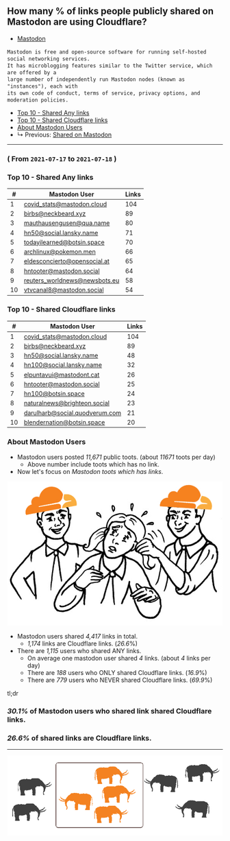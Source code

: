 ## How many % of links people publicly shared on Mastodon are using Cloudflare?


- [Mastodon](https://en.wikipedia.org/wiki/Mastodon_(software))
```
Mastodon is free and open-source software for running self-hosted social networking services. 
It has microblogging features similar to the Twitter service, which are offered by a 
large number of independently run Mastodon nodes (known as "instances"), each with 
its own code of conduct, terms of service, privacy options, and moderation policies.
```


- [Top 10 - Shared Any links](cloudflared_shared_mastodon.md#top-10-shared-any-links)
- [Top 10 - Shared Cloudflare links](cloudflared_shared_mastodon.md#top-10-shared-cloudflare-links)
- [About Mastodon Users](cloudflared_shared_mastodon.md#about-mastodon-users)
- ↳ Previous: [Shared on Mastodon](shared_on_mastodon.md)

----

### ( From `2021-07-17` to `2021-07-18` )

### Top 10 - Shared Any links

[//]: # (do not edit this line start; t1)

| # | Mastodon User | Links |
| --- | --- | --- |
| 1 | covid_stats@mastodon.cloud | 104 |
| 2 | birbs@neckbeard.xyz | 89 |
| 3 | mauthausengusen@qua.name | 80 |
| 4 | hn50@social.lansky.name | 71 |
| 5 | todayilearned@botsin.space | 70 |
| 6 | archlinux@pokemon.men | 66 |
| 7 | eldesconcierto@opensocial.at | 65 |
| 8 | hntooter@mastodon.social | 64 |
| 9 | reuters_worldnews@newsbots.eu | 58 |
| 10 | vtvcanal8@mastodon.social | 54 |

[//]: # (do not edit this line end)


### Top 10 - Shared Cloudflare links

[//]: # (do not edit this line start; t2)

| # | Mastodon User | Links |
| --- | --- | --- |
| 1 | covid_stats@mastodon.cloud | 104 |
| 2 | birbs@neckbeard.xyz | 89 |
| 3 | hn50@social.lansky.name | 48 |
| 4 | hn100@social.lansky.name | 32 |
| 5 | elpuntavui@mastodont.cat | 26 |
| 6 | hntooter@mastodon.social | 25 |
| 7 | hn100@botsin.space | 24 |
| 8 | naturalnews@brighteon.social | 23 |
| 9 | darulharb@social.quodverum.com | 21 |
| 10 | blendernation@botsin.space | 20 |

[//]: # (do not edit this line end)


### About Mastodon Users

[//]: # (do not edit this line start; t3)


- Mastodon users posted *11,671* public toots. (about *11671* toots per day)
  - Above number include toots which has no link.
- Now let's focus on *Mastodon toots which has links*.

![](../image/bully.jpg)

- Mastodon users shared *4,417* links in total.
  - *1,174* links are Cloudflare links. (*26.6*%)
- There are *1,115* users who shared ANY links.
  - On average one mastodon user shared *4* links. (about *4* links per day)
  - There are *188* users who ONLY shared Cloudflare links. (*16.9*%)
  - There are *779* users who NEVER shared Cloudflare links. (*69.9*%)

tl;dr
### *30.1%* of Mastodon users who shared link shared Cloudflare links.
### *26.6%* of shared links are Cloudflare links.

[//]: # (do not edit this line end)


----

![](../image/mastodoncf.jpg)
